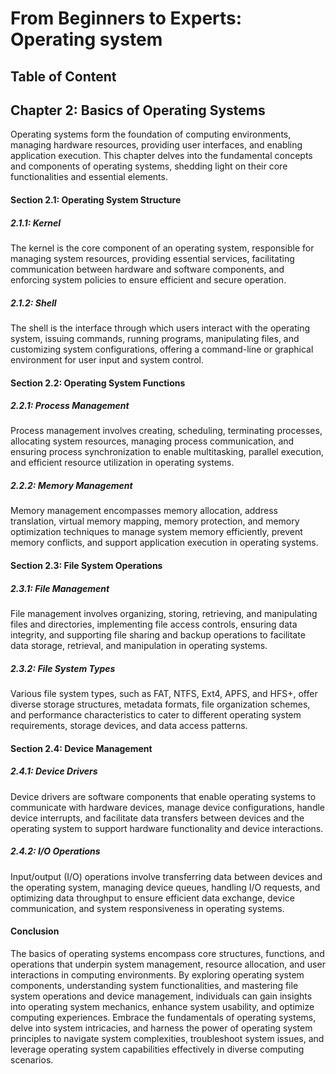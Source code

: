 # From Beginners to Experts: Operating system
## Table of Content
## Chapter 2: Basics of Operating Systems

Operating systems form the foundation of computing environments, managing hardware resources, providing user interfaces, and enabling application execution. This chapter delves into the fundamental concepts and components of operating systems, shedding light on their core functionalities and essential elements.

#### Section 2.1: Operating System Structure

##### 2.1.1: Kernel

The kernel is the core component of an operating system, responsible for managing system resources, providing essential services, facilitating communication between hardware and software components, and enforcing system policies to ensure efficient and secure operation.

##### 2.1.2: Shell

The shell is the interface through which users interact with the operating system, issuing commands, running programs, manipulating files, and customizing system configurations, offering a command-line or graphical environment for user input and system control.

#### Section 2.2: Operating System Functions

##### 2.2.1: Process Management

Process management involves creating, scheduling, terminating processes, allocating system resources, managing process communication, and ensuring process synchronization to enable multitasking, parallel execution, and efficient resource utilization in operating systems.

##### 2.2.2: Memory Management

Memory management encompasses memory allocation, address translation, virtual memory mapping, memory protection, and memory optimization techniques to manage system memory efficiently, prevent memory conflicts, and support application execution in operating systems.

#### Section 2.3: File System Operations

##### 2.3.1: File Management

File management involves organizing, storing, retrieving, and manipulating files and directories, implementing file access controls, ensuring data integrity, and supporting file sharing and backup operations to facilitate data storage, retrieval, and manipulation in operating systems.

##### 2.3.2: File System Types

Various file system types, such as FAT, NTFS, Ext4, APFS, and HFS+, offer diverse storage structures, metadata formats, file organization schemes, and performance characteristics to cater to different operating system requirements, storage devices, and data access patterns.

#### Section 2.4: Device Management

##### 2.4.1: Device Drivers

Device drivers are software components that enable operating systems to communicate with hardware devices, manage device configurations, handle device interrupts, and facilitate data transfers between devices and the operating system to support hardware functionality and device interactions.

##### 2.4.2: I/O Operations

Input/output (I/O) operations involve transferring data between devices and the operating system, managing device queues, handling I/O requests, and optimizing data throughput to ensure efficient data exchange, device communication, and system responsiveness in operating systems.

#### Conclusion

The basics of operating systems encompass core structures, functions, and operations that underpin system management, resource allocation, and user interactions in computing environments. By exploring operating system components, understanding system functionalities, and mastering file system operations and device management, individuals can gain insights into operating system mechanics, enhance system usability, and optimize computing experiences. Embrace the fundamentals of operating systems, delve into system intricacies, and harness the power of operating system principles to navigate system complexities, troubleshoot system issues, and leverage operating system capabilities effectively in diverse computing scenarios.
